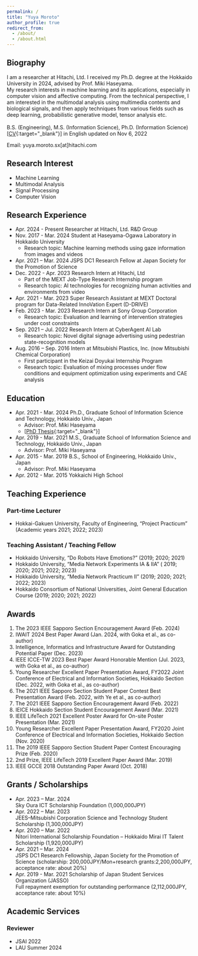 ```yaml
---
permalink: /
title: "Yuya Moroto"
author_profile: true
redirect_from: 
  - /about/
  - /about.html
---
```


<!-- ## Table of Contents --> 
<!-- omit in toc -->
<!-- - [Biography](#biography)
- [Research Interest](#research-interest)
- [Research Experience](#research-experience)
- [Education](#education)
- [Teaching Experience](#teaching-experience)
- [Awards](#awards)
- [Grants / Scholarships](#grants--scholarships) -->

## Biography
I am a researcher at Hitachi, Ltd. I received my Ph.D. degree at the Hokkaido University in 2024, advised by Prof. Miki Haseyama.   
My research interests in machine learning and its applications, especially in computer vision and affective computing. From the technical perspective, I am interested in the multimodal analysis using multimedia contents and biological signals, and then apply techniques from various fields such as deep learning, probabilistic generative model, tensor analysis etc.<br><br>
B.S. (Engineering), M.S. (Information Science), Ph.D. (Information Science)<br>
[[CV](https://yuya-morot0.github.io/images/CV.pdf){:target="_blank"}] in English updated on Nov 6, 2022  
  
Email: yuya.moroto.sx[at]hitachi.com
## Research Interest
- Machine Learning 
- Multimodal Analysis
- Signal Processing
- Computer Vision
  
## Research Experience
- Apr. 2024 - Present Researcher at  Hitachi, Ltd. R&D Group
- Nov. 2017 - Mar. 2024 Student at Haseyama-Ogawa Laboratory in Hokkaido University
  - Research topic: Machine learning methods using gaze information from images and videos
- Apr. 2021 – Mar. 2024 JSPS DC1 Research Fellow at Japan Society for the Promotion of Science
- Dec. 2022 - Apr. 2023 Research Intern at Hitachi, Ltd
  - Part of the MEXT Job-Type Research Internship program
  - Research topic: AI technologies for recognizing human activities and environments from video
- Apr. 2021 - Mar. 2023 Super Research Assistant at MEXT Doctoral program for Data-Related InnoVation Expert (D-DRIVE)
- Feb. 2023 - Mar. 2023 Research Intern at Sony Group Corporation
  - Research topic: Evaluation and learning of intervention strategies under cost constraints
- Sep. 2021 – Jul. 2022 Research Intern at CyberAgent AI Lab
  - Research topic: Novel digital signage advertising using pedestrian state-recognition models
- Aug. 2016 – Sep. 2016 Intern at Mitsubishi Plastics, Inc. (now Mitsubishi Chemical Corporation)
  - First participant in the Keizai Doyukai Internship Program
  - Research topic: Evaluation of mixing processes under flow conditions and equipment optimization using experiments and CAE analysis

## Education
- Apr. 2021 - Mar. 2024 Ph.D., Graduate School of Information Science and Technology, Hokkaido Univ., Japan<br>
  - Advisor: Prof. Miki Haseyama
  - [[PhD Thesis](https://eprints.lib.hokudai.ac.jp/dspace/handle/2115/92390?locale=en&lang=en){:target="_blank"}]
- Apr. 2019 - Mar. 2021 M.S., Graduate School of Information Science and Technology, Hokkaido Univ., Japan
  - Advisor: Prof. Miki Haseyama
- Apr. 2015 - Mar. 2019 B.S., School of Engineering, Hokkaido Univ., Japan
  - Advisor: Prof. Miki Haseyama
- Apr. 2012 - Mar. 2015 Yokkaichi High School

## Teaching Experience 
### Part-time Lecturer <!-- omit in toc -->
- Hokkai-Gakuen University, Faculty of Engineering, “Project Practicum” (Academic years 2021; 2022; 2023)

### Teaching Assistant / Teaching Fellow <!-- omit in toc -->
- Hokkaido University, “Do Robots Have Emotions?” (2019; 2020; 2021)
- Hokkaido University, “Media Network Experiments IA & IIA” ( 2019; 2020; 2021; 2022; 2023)
- Hokkaido University, “Media Network Practicum II” (2019; 2020; 2021; 2022; 2023)
- Hokkaido Consortium of National Universities, Joint General Education Course (2019; 2020; 2021; 2022)

## Awards
1. The 2023 IEEE Sapporo Section Encouragement Award (Feb. 2024)
1. IWAIT 2024 Best Paper Award (Jan. 2024, with Goka et al., as co-author)
1. Intelligence, Informatics and Infrastructure Award for Outstanding Potential Paper (Dec. 2023)
1. IEEE ICCE-TW 2023 Best Paper Award Honorable Mention (Jul. 2023, with Goka et al., as co-author)
1. Young Researcher Excellent Paper Presentation Award, FY2022 Joint Conference of Electrical and Information Societies, Hokkaido Section (Dec. 2022, with Goka et al., as co-author)
1. The 2021 IEEE Sapporo Section Student Paper Contest Best Presentation Award (Feb. 2022, with Ye et al., as co-author)
1. The 2021 IEEE Sapporo Section Encouragement Award (Feb. 2022)
1. IEICE Hokkaido Section Student Encouragement Award (Mar. 2021)
1. IEEE LifeTech 2021 Excellent Poster Award for On-site Poster Presentation (Mar. 2021)
1. Young Researcher Excellent Paper Presentation Award, FY2020 Joint Conference of Electrical and Information Societies, Hokkaido Section (Nov. 2020)
1. The 2019 IEEE Sapporo Section Student Paper Contest Encouraging Prize (Feb. 2020)
1. 2nd Prize, IEEE LifeTech 2019 Excellent Paper Award (Mar. 2019)
1. IEEE GCCE 2018 Outstanding Paper Award (Oct. 2018)

## Grants / Scholarships
- Apr. 2023 – Mar. 2024  
  Sky Oura ICT Scholarship Foundation (1,000,000JPY)
- Apr. 2022 – Mar. 2023  
  JEES–Mitsubishi Corporation Science and Technology Student Scholarship (1,300,000JPY)
- Apr. 2020 – Mar. 2022  
  Nitori International Scholarship Foundation – Hokkaido Mirai IT Talent Scholarship (1,920,000JPY)
- Apr. 2021 – Mar. 2024  
  JSPS DC1 Research Fellowship, Japan Society for the Promotion of Science
(scholarship: 200,000JPY/Mon+research grants:2,200,000JPY, acceptance rate: about 20%)
- Apr. 2019 - Mar. 2021
  Scholarship of Japan Student Services Organization (JASSO)  
  Full repayment exemption for outstanding performance (2,112,000JPY, acceptance rate: about 10%)

## Academic Services
### Reviewer
- JSAI 2022
- LAU Summer 2024
